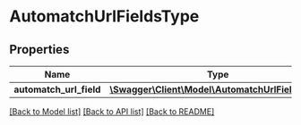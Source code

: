 # AutomatchUrlFieldsType

## Properties
Name | Type | Description | Notes
------------ | ------------- | ------------- | -------------
**automatch_url_field** | [**\Swagger\Client\Model\AutomatchUrlFieldType[]**](AutomatchUrlFieldType.md) |  | [optional] 

[[Back to Model list]](../README.md#documentation-for-models) [[Back to API list]](../README.md#documentation-for-api-endpoints) [[Back to README]](../README.md)


